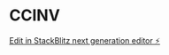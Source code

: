 # CCINV

[Edit in StackBlitz next generation editor ⚡️](https://stackblitz.com/~/github.com/DillanMilo/CCINV)